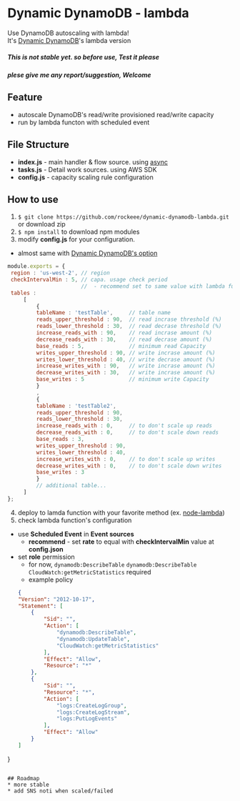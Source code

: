 # Dynamic DynamoDB - lambda
 Use DynamoDB autoscaling with lambda!<br />
 It's [Dynamic DynamoDB](https://github.com/sebdah/dynamic-dynamodb)'s lambda version

##### This is not stable yet. so before use, Test it please
##### plese give me any report/suggestion, Welcome

## Feature
* autoscale DynamoDB's read/write provisioned read/write capacity
* run by lambda functon with scheduled event

## File Structure
* **index.js** - main handler & flow source. using [async](https://github.com/caolan/async)
* **tasks.js** - Detail work sources. using AWS SDK
* **config.js** - capacity scaling rule configuration

## How to use
1. `$ git clone https://github.com/rockeee/dynamic-dynamodb-lambda.git` or download zip
2. `$ npm install` to download npm modules
3. modify **config.js** for your configuration.
  * almost same with [Dynamic DynamoDB's option](https://github.com/sebdah/dynamic-dynamodb#basic-usage)
   ```js
  module.exports = {
    region : 'us-west-2', // region
    checkIntervalMin : 5, // capa. usage check period
                          //  - recommend set to same value with lambda function's scheduled rate
    tables :
        [
            {
            tableName : 'testTable',     // table name
            reads_upper_threshold : 90,  // read incrase threshold (%)
            reads_lower_threshold : 30,  // read decrase threshold (%)
            increase_reads_with : 90,    // read incrase amount (%)
            decrease_reads_with : 30,    // read decrase amount (%)
            base_reads : 5,              // minimum read Capacity
            writes_upper_threshold : 90, // write incrase amount (%)
            writes_lower_threshold : 40, // write decrase amount (%)
            increase_writes_with : 90,   // write incrase amount (%)
            decrease_writes_with : 30,   // write incrase amount (%)
            base_writes : 5              // minimum write Capacity
            }
            ,
            {
            tableName : 'testTable2',
            reads_upper_threshold : 90,
            reads_lower_threshold : 30,
            increase_reads_with : 0,     // to don't scale up reads
            decrease_reads_with : 0,     // to don't scale down reads
            base_reads : 3,
            writes_upper_threshold : 90,
            writes_lower_threshold : 40,
            increase_writes_with : 0,    // to don't scale up writes
            decrease_writes_with : 0,    // to don't scale down writes
            base_writes : 3
            }
            // additional table...
        ]
};
```
4. deploy to lamda function with your favorite method (ex. [node-lambda](https://www.npmjs.com/package/node-lambda))
5. check lambda function's configuration
  * use **Scheduled Event** in **Event sources**
    * **recommend** - set **rate** to equal with **checkIntervalMin** value at **config.json**
  * set **role** permission
    * for now, `dynamodb:DescribeTable` `dynamodb:DescribeTable` `CloudWatch:getMetricStatistics` required
    * example policy
    ```json
    {
    "Version": "2012-10-17",
    "Statement": [
        {
            "Sid": "",
            "Action": [
                "dynamodb:DescribeTable",
                "dynamodb:UpdateTable",
                "CloudWatch:getMetricStatistics"
            ],
            "Effect": "Allow",
            "Resource": "*"
        },
        {
            "Sid": "",
            "Resource": "*",
            "Action": [
                "logs:CreateLogGroup",
                "logs:CreateLogStream",
                "logs:PutLogEvents"
            ],
            "Effect": "Allow"
        }
    ]
}
```

## Roadmap
* more stable
* add SNS noti when scaled/failed
